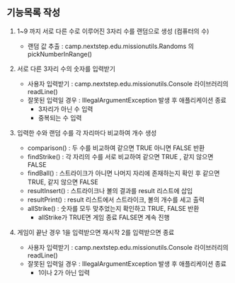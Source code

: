 ## 기능목록 작성
1. 1~9 까지 서로 다른 수로 이루어진 3자리 수를 랜덤으로 생성 (컴퓨터의 수)
    - 랜덤 값 추출 : camp.nextstep.edu.missionutils.Randoms 의 pickNumberInRange()


2. 서로 다른 3자리 수의 숫자를 입력받기
    - 사용자 입력받기 : camp.nextstep.edu.missionutils.Console 라이브러리의 readLine()
    - 잘못된 입력일 경우 : IllegalArgumentException 발생 후 애플리케이션 종료
        - 3자리가 아닌 수 입력
        - 중복되는 수 입력


3. 입력한 수와 랜덤 수를 각 자리마다 비교하여 개수 생성
    - comparison() : 두 수를 비교하여 같으면 TRUE 아니면 FALSE 반환
    - findStrike() : 각 자리의 수를 서로 비교하여 같으면 TRUE , 같지 않으면 FALSE
    - findBall() : 스트라이크가 아니면 나머지 자리에 존재하는지 확인 후 같으면 TRUE, 같지 않으면 FALSE
    - resultInsert() : 스트라이크나 볼의 결과를 result 리스트에 삽입
    - resultPrint() : result 리스트에서 스트라이크, 볼의 개수를 세고 출력
    - allStrike() : 숫자를 모두 맞추었는지 확인하고 TRUE, FALSE 반환
        - allStrike가 TRUE면 게임 종료 FALSE면 계속 진행


4. 게임이 끝난 경우 1을 입력받으면 재시작 2를 입력받으면 종료
    - 사용자 입력받기 : camp.nextstep.edu.missionutils.Console 라이브러리의 readLine()
    - 잘못된 입력일 경우 : IllegalArgumentException 발생 후 애플리케이션 종료
        - 1이나 2가 아닌 입력

 
    
